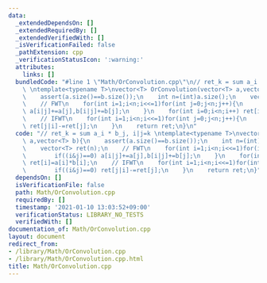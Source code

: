 ```yaml
---
data:
  _extendedDependsOn: []
  _extendedRequiredBy: []
  _extendedVerifiedWith: []
  _isVerificationFailed: false
  _pathExtension: cpp
  _verificationStatusIcon: ':warning:'
  attributes:
    links: []
  bundledCode: "#line 1 \"Math/OrConvolution.cpp\"\n// ret_k = sum a_i * b_j, i|j=k\
    \ \ntemplate<typename T>\nvector<T> OrConvolution(vector<T> a,vector<T> b){\n\
    \    assert(a.size()==b.size());\n    int n=(int)a.size();\n    vector<T> ret(n);\n\
    \    // FWT\n    for(int i=1;i<n;i<<=1)for(int j=0;j<n;j++){\n        if((i&j)==0)\
    \ a[i|j]+=a[j],b[i|j]+=b[j];\n    }\n    for(int i=0;i<n;i++) ret[i]=a[i]*b[i];\n\
    \    // IFWT\n    for(int i=1;i<n;i<<=1)for(int j=0;j<n;j++){\n        if((i&j)==0)\
    \ ret[j|i]-=ret[j];\n    }\n    return ret;\n}\n"
  code: "// ret_k = sum a_i * b_j, i|j=k \ntemplate<typename T>\nvector<T> OrConvolution(vector<T>\
    \ a,vector<T> b){\n    assert(a.size()==b.size());\n    int n=(int)a.size();\n\
    \    vector<T> ret(n);\n    // FWT\n    for(int i=1;i<n;i<<=1)for(int j=0;j<n;j++){\n\
    \        if((i&j)==0) a[i|j]+=a[j],b[i|j]+=b[j];\n    }\n    for(int i=0;i<n;i++)\
    \ ret[i]=a[i]*b[i];\n    // IFWT\n    for(int i=1;i<n;i<<=1)for(int j=0;j<n;j++){\n\
    \        if((i&j)==0) ret[j|i]-=ret[j];\n    }\n    return ret;\n}"
  dependsOn: []
  isVerificationFile: false
  path: Math/OrConvolution.cpp
  requiredBy: []
  timestamp: '2021-01-10 13:03:52+09:00'
  verificationStatus: LIBRARY_NO_TESTS
  verifiedWith: []
documentation_of: Math/OrConvolution.cpp
layout: document
redirect_from:
- /library/Math/OrConvolution.cpp
- /library/Math/OrConvolution.cpp.html
title: Math/OrConvolution.cpp
---
```

